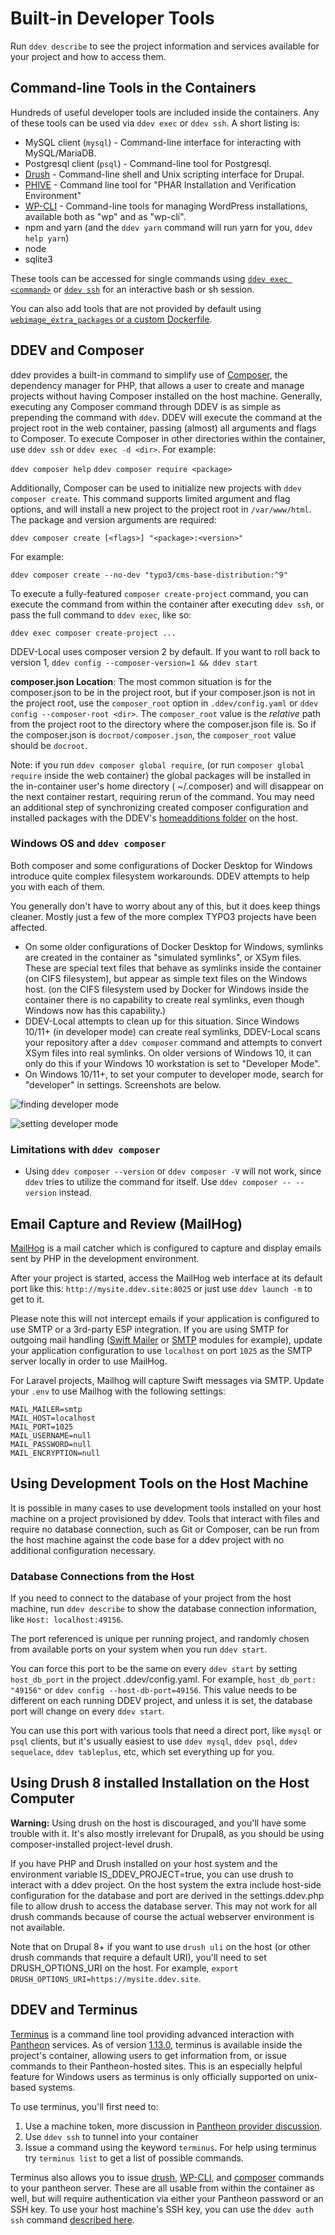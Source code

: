 # Built-in Developer Tools

Run `ddev describe` to see the project information and services available for your project and how to access them.

## Command-line Tools in the Containers

Hundreds of useful developer tools are included inside the containers. Any of these tools can be used via `ddev exec` or `ddev ssh`. A short listing is:

* MySQL client (`mysql`) - Command-line interface for interacting with MySQL/MariaDB.
* Postgresql client (`psql`) - Command-line tool for Postgresql.
* [Drush](http://www.drush.org) - Command-line shell and Unix scripting interface for Drupal.
* [PHIVE](https://phar.io/) - Command line tool for "PHAR Installation and Verification Environment"
* [WP-CLI](http://wp-cli.org/) - Command-line tools for managing WordPress installations, available both as "wp" and as "wp-cli".
* npm and yarn (and the `ddev yarn` command will run yarn for you, `ddev help yarn`)
* node
* sqlite3

These tools can be accessed for single commands using [`ddev exec <command>`](cli-usage.md#executing-commands-in-containers) or [`ddev ssh`](cli-usage.md#ssh-into-containers) for an interactive bash or sh session.

You can also add tools that are not provided by default using [`webimage_extra_packages` or a custom Dockerfile](../extend/customizing-images.md).

## DDEV and Composer

ddev provides a built-in command to simplify use of [Composer](https://getcomposer.org/), the dependency manager for PHP, that allows a user to create and manage projects without having Composer installed on the host machine. Generally, executing any Composer command through DDEV is as simple as prepending the command with `ddev`. DDEV will execute the command at the project root in the web container, passing (almost) all arguments and flags to Composer. To execute Composer in other directories within the container, use `ddev ssh` or `ddev exec -d <dir>`. For example:

`ddev composer help`
`ddev composer require <package>`

Additionally, Composer can be used to initialize new projects with `ddev composer create`. This command supports limited argument and flag options, and will install a new project to the project root in `/var/www/html`. The package and version arguments are required:

`ddev composer create [<flags>] "<package>:<version>"`

For example:

`ddev composer create --no-dev "typo3/cms-base-distribution:^9"`

To execute a fully-featured `composer create-project` command, you can execute the command from within the container after executing `ddev ssh`, or pass the full command to `ddev exec`, like so:

`ddev exec composer create-project ...`

DDEV-Local uses composer version 2 by default. If you want to roll back to version 1, `ddev config --composer-version=1 && ddev start`

**composer.json Location**: The most common situation is for the composer.json to be in the project root, but if your composer.json is not in the project root, use the `composer_root` option in `.ddev/config.yaml` or `ddev config --composer-root <dir>`. The `composer_root` value is the *relative* path from the project root to the directory where the composer.json file is. So if the composer.json is `docroot/composer.json`, the `composer_root` value should be `docroot`.

Note: if you run `ddev composer global require`, (or run `composer global require` inside the web container) the global packages will be installed in the in-container user's home directory ( ~/.composer) and will disappear on the next container restart, requiring rerun of the command. You may need an additional step of synchronizing created composer configuration and installed packages with the DDEV's [homeadditions folder](../extend/in-container-configuration.md) on the host.

<a name="windows-os-and-ddev-composer"></a>

### Windows OS and `ddev composer`

Both composer and some configurations of Docker Desktop for Windows introduce quite complex filesystem workarounds. DDEV attempts to help you with each of them.

You generally don't have to worry about any of this, but it does keep things cleaner. Mostly just a few of the more complex TYPO3 projects have been affected.

* On some older configurations of Docker Desktop for Windows, symlinks are created in the container as "simulated symlinks", or XSym files. These are special text files that behave as symlinks inside the container (on CIFS filesystem), but appear as simple text files on the Windows host. (on the CIFS filesystem used by Docker for Windows inside the container there is no capability to create real symlinks, even though Windows now has this capability.)
* DDEV-Local attempts to clean up for this situation. Since Windows 10/11+ (in developer mode) can create real symlinks, DDEV-Local scans your repository after a `ddev composer` command and attempts to convert XSym files into real symlinks. On older versions of Windows 10, it can only do this if your Windows 10 workstation is set to "Developer Mode".
* On Windows 10/11+, to set your computer to developer mode, search for "developer" in settings. Screenshots are below.

![finding developer mode](../images/developer_mode_1.png)

![setting developer mode](../images/developer_mode_2.png)

### Limitations with `ddev composer`

* Using `ddev composer --version` or `ddev composer -V` will not work, since `ddev` tries to utilize the command for itself. Use `ddev composer -- --version` instead.

## Email Capture and Review (MailHog)

[MailHog](https://github.com/MailHog/MailHog) is a mail catcher which is configured to capture and display emails sent by PHP in the development environment.

After your project is started, access the MailHog web interface at its default port like this:
`http://mysite.ddev.site:8025` or just use `ddev launch -m` to get to it.

Please note this will not intercept emails if your application is configured to use SMTP or a 3rd-party ESP integration. If you are using SMTP for outgoing mail handling ([Swift Mailer](https://www.drupal.org/project/swiftmailer) or [SMTP](https://www.drupal.org/project/smtp) modules for example), update your application configuration to use `localhost` on port `1025` as the SMTP server locally in order to use MailHog.

For Laravel projects, Mailhog will capture Swift messages via SMTP. Update your `.env` to use Mailhog with the following settings:

```env
MAIL_MAILER=smtp
MAIL_HOST=localhost
MAIL_PORT=1025
MAIL_USERNAME=null
MAIL_PASSWORD=null
MAIL_ENCRYPTION=null
```

## Using Development Tools on the Host Machine

It is possible in many cases to use development tools installed on your host machine on a project provisioned by ddev. Tools that interact with files and require no database connection, such as Git or Composer, can be run from the host machine against the code base for a ddev project with no additional configuration necessary.

### Database Connections from the Host

If you need to connect to the database of your project from the host machine, run `ddev describe` to show the database connection information, like `Host: localhost:49156`.

The port referenced is unique per running project, and randomly chosen from available ports on your system when you run `ddev start`.

You can force this port to be the same on every `ddev start` by setting `host_db_port` in the project .ddev/config.yaml. For example, `host_db_port: "49156"` or `ddev config --host-db-port=49156`. This value needs to be different on each running DDEV project, and unless it is set, the database port will change on every `ddev start`.

You can use this port with various tools that need a direct port, like `mysql` or `psql` clients, but it's usually easiest to use `ddev mysql`, `ddev psql`, `ddev sequelace`, `ddev tableplus`, etc, which set everything up for you.

## Using Drush 8 installed Installation on the Host Computer

**Warning:** Using drush on the host is discouraged, and you'll have some trouble with it. It's also mostly irrelevant for Drupal8, as you should be using composer-installed project-level drush.

If you have PHP and Drush installed on your host system and the environment variable IS_DDEV_PROJECT=true, you can use drush to interact with a ddev project. On the host system the extra include host-side configuration for the database and port are derived in the settings.ddev.php file to allow drush to access the database server. This may not work for all drush commands because of course the actual webserver environment is not available.

Note that on Drupal 8+ if you want to use `drush uli` on the host (or other drush commands that require a default URI), you'll need to set DRUSH_OPTIONS_URI on the host. For example, `export DRUSH_OPTIONS_URI=https://mysite.ddev.site`.

## DDEV and Terminus

[Terminus](https://pantheon.io/docs/terminus/) is a command line tool providing advanced interaction with [Pantheon](https://pantheon.io/) services. As of version [1.13.0](https://github.com/drud/ddev/releases/tag/v1.13.0), terminus is available inside the project's container, allowing users to get information from, or issue commands to their Pantheon-hosted sites. This is an especially helpful feature for Windows users as terminus is only officially supported on unix-based systems.

To use terminus, you'll first need to:

1. Use a machine token, more discussion in [Pantheon provider discussion](../providers/pantheon.md).
2. Use `ddev ssh` to tunnel into your container
3. Issue a command using the keyword `terminus`. For help using terminus try `terminus list` to get a list of possible commands.

Terminus also allows you to issue [drush](https://www.drush.org/), [WP-CLI](https://wp-cli.org/), and [composer](https://getcomposer.org/) commands to your pantheon server. These are all usable from within the container as well, but will require authentication via either your Pantheon password or an SSH key. To use your host machine's SSH key, you can use the `ddev auth ssh` command [described here](cli-usage.md#ssh-into-containers).
